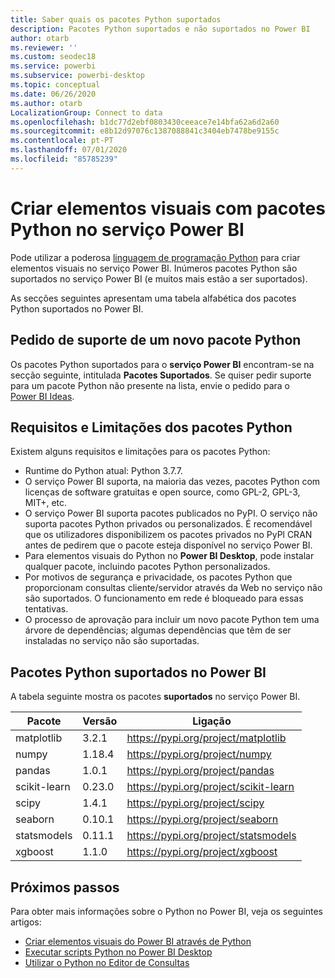 ```yaml
---
title: Saber quais os pacotes Python suportados
description: Pacotes Python suportados e não suportados no Power BI
author: otarb
ms.reviewer: ''
ms.custom: seodec18
ms.service: powerbi
ms.subservice: powerbi-desktop
ms.topic: conceptual
ms.date: 06/26/2020
ms.author: otarb
LocalizationGroup: Connect to data
ms.openlocfilehash: b1dc77d2ebf0803430ceeace7e14bfa62a6d2a60
ms.sourcegitcommit: e8b12d97076c1387088841c3404eb7478be9155c
ms.contentlocale: pt-PT
ms.lasthandoff: 07/01/2020
ms.locfileid: "85785239"
---
```

# <a name="create-visuals-by-using-python-packages-in-the-power-bi-service"></a>Criar elementos visuais com pacotes Python no serviço Power BI
Pode utilizar a poderosa [linguagem de programação Python](https://www.python.org/) para criar elementos visuais no serviço Power BI. Inúmeros pacotes Python são suportados no serviço Power BI (e muitos mais estão a ser suportados).

As secções seguintes apresentam uma tabela alfabética dos pacotes Python suportados no Power BI. 

## <a name="request-support-for-a-new-python-package"></a>Pedido de suporte de um novo pacote Python
Os pacotes Python suportados para o **serviço Power BI** encontram-se na secção seguinte, intitulada **Pacotes Suportados**. Se quiser pedir suporte para um pacote Python não presente na lista, envie o pedido para o [Power BI Ideas](https://ideas.powerbi.com).

## <a name="requirements-and-limitations-of-python-packages"></a>Requisitos e Limitações dos pacotes Python
Existem alguns requisitos e limitações para os pacotes Python:

* Runtime do Python atual: Python 3.7.7.
* O serviço Power BI suporta, na maioria das vezes, pacotes Python com licenças de software gratuitas e open source, como GPL-2, GPL-3, MIT+, etc.
* O serviço Power BI suporta pacotes publicados no PyPI. O serviço não suporta pacotes Python privados ou personalizados. É recomendável que os utilizadores disponibilizem os pacotes privados no PyPl CRAN antes de pedirem que o pacote esteja disponível no serviço Power BI.
* Para elementos visuais do Python no **Power BI Desktop**, pode instalar qualquer pacote, incluindo pacotes Python personalizados.
* Por motivos de segurança e privacidade, os pacotes Python que proporcionam consultas cliente/servidor através da Web no serviço não são suportados. O funcionamento em rede é bloqueado para essas tentativas.
* O processo de aprovação para incluir um novo pacote Python tem uma árvore de dependências; algumas dependências que têm de ser instaladas no serviço não são suportadas.

## <a name="python-packages-that-are-supported-in-power-bi"></a>Pacotes Python suportados no Power BI
A tabela seguinte mostra os pacotes **suportados** no serviço Power BI.


|        Pacote        |   Versão   |                                   Ligação                                   |
|-----------------------|-------------|--------------------------------------------------------------------------|
|matplotlib|3.2.1|https://pypi.org/project/matplotlib|
|numpy|1.18.4|https://pypi.org/project/numpy|
|pandas|1.0.1|https://pypi.org/project/pandas|
|scikit-learn|0.23.0|https://pypi.org/project/scikit-learn|
|scipy|1.4.1|https://pypi.org/project/scipy|
|seaborn|0.10.1|https://pypi.org/project/seaborn|
|statsmodels|0.11.1|https://pypi.org/project/statsmodels|
|xgboost|1.1.0|https://pypi.org/project/xgboost|

## <a name="next-steps"></a>Próximos passos
Para obter mais informações sobre o Python no Power BI, veja os seguintes artigos:

* [Criar elementos visuais do Power BI através de Python](desktop-python-visuals.md)
* [Executar scripts Python no Power BI Desktop](desktop-python-scripts.md)
* [Utilizar o Python no Editor de Consultas](desktop-python-in-query-editor.md)

